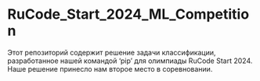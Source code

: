 # RuCode_Start_2024_ML_Competition
Этот репозиторий содержит решение задачи классификации, разработанное нашей командой ‘pip’ для олимпиады RuCode Start 2024. Наше решение принесло нам второе место в соревновании.
